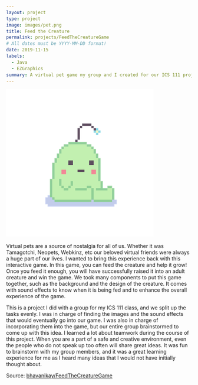 ```yaml
---
layout: project
type: project
image: images/pet.png
title: Feed the Creature
permalink: projects/FeedTheCreatureGame
# All dates must be YYYY-MM-DD format!
date: 2019-11-15
labels:
  - Java
  - EZGraphics
summary: A virtual pet game my group and I created for our ICS 111 project. 
---
```


<img class="ui medium right floated rounded image" src="../images/pet.png">

Virtual pets are a source of nostalgia for all of us. Whether it was Tamagotchi, Neopets, Webkinz, etc our beloved virtual friends were always a huge part of our lives. I wanted to bring this experience back with this interactive game. In this game, you can feed the creature and help it grow! Once you feed it enough, you will have successfully raised it into an adult creature and win the game. We took many components to put this game together, such as the background and the design of the creature. It comes with sound effects to know when it is being fed and to enhance the overall experience of the game. 

This is a project I did with a group for my ICS 111 class, and we split up the tasks evenly. I was in charge of finding the images and the sound effects that would eventually go into our game. I was also in charge of incorporating them into the game, but our entire group brainstormed to come up with this idea. I learned a lot about teamwork during the course of this project. When you are a part of a safe and creative environment, even the people who do not speak up too often will share great ideas. It was fun to brainstorm with my group members, and it was a great learning experience for me as I heard many ideas that I would not have initially thought about. 
 
Source: <a href="https://github.com/bhavanikay/FeedTheCreatureGame"><i class="large github icon"></i>bhavanikay/FeedTheCreatureGame</a>
